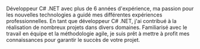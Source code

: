 Développeur C# .NET avec plus de 6 années d'expérience, ma passion pour les nouvelles technologies a guidé mes différentes expériences professionnelles. 
En tant que développeur C# .NET, j'ai contribué à la réalisation de nombreux projets dans divers domaines. Familiarisé avec le travail en équipe et la méthodologie agile, je suis prêt à mettre à profit mes connaissances pour garantir le succès de votre projet.

